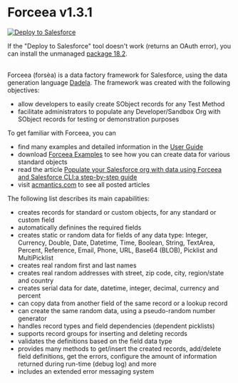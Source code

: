 # Forceea v1.3.1 #
<a href="https://githubsfdeploy.herokuapp.com">
  <img alt="Deploy to Salesforce"
       src="https://raw.githubusercontent.com/afawcett/githubsfdeploy/master/deploy.png">
</a>

If the "Deploy to Salesforce" tool doesn't work (returns an OAuth error),
you can install the unmanaged [package 18.2](https://login.salesforce.com/packaging/installPackage.apexp?p0=04t580000003QlE).
<br/><br/>

Forceea (forsèa) is a data factory framework for Salesforce, using the data generation language
 [Dadela](https://github.com/nmitrakis/Dadela).
 The framework was created with the following objectives:

* allow developers to easily create SObject records for any Test Method
* facilitate administrators to populate any Developer/Sandbox Org with SObject records for testing or demonstration purposes

To get familiar with Forceea, you can
* find many examples and detailed information in the [User Guide](http://bit.ly/Forceea131_UserGuide) 
* download [Forceea Examples](https://acmantics.com/forceea-examples) to see how you can create data
for various standard objects
* read the article [Populate your Salesforce org with data using Forceea and Salesforce CLI:a step-by-step guide](https://acmantics.com/2018/10/23/populate-your-salesforce-org-with-data-using-forceea-and-salesforce-cli)
* visit [acmantics.com](https://acmantics.com/forceea) to see all posted articles

The following list describes its main capabilities:
*	creates records for standard or custom objects, for any standard or custom field
*	automatically definines the required fields
*	creates static or random data for fields of any data type: Integer, Currency, Double,
Date, Datetime, Time, Boolean, String, TextArea, Percent, Reference, Email, Phone, URL, Base64 (BLOB), Picklist and MultiPicklist
* creates real random first and last names
* creates real random addresses with street, zip code, city, region/state and country
* creates serial data for date, datetime, integer, decimal, currency and percent
* can copy data from another field of the same record or a lookup record
* can create the same random data, using a pseudo-random number generator
*	handles record types and field dependencies (dependent picklists)
*	supports record groups for inserting and deleting records
*	validates the definitions based on the field data type
* provides many methods to get/insert the created records, add/delete field definitions, get the errors,
configure the amount of information returned during run-time (debug log) and more
*	includes an extended error messaging system